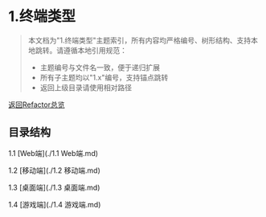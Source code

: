 # 1.终端类型

> 本文档为"1.终端类型"主题索引，所有内容均严格编号、树形结构、支持本地跳转。请遵循本地引用规范：
>
> - 主题编号与文件名一致，便于递归扩展
> - 所有子主题均以"1.x"编号，支持锚点跳转
> - 返回上级目录请使用相对路径

[返回Refactor总览](../README.md)

## 目录结构

1.1 [Web端](./1.1 Web端.md)

1.2 [移动端](./1.2 移动端.md)

1.3 [桌面端](./1.3 桌面端.md)

1.4 [游戏端](./1.4 游戏端.md)
